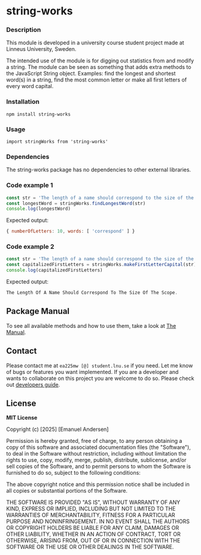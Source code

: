 # string-works

### Description
This module is developed in a university course student project made at Linneus University, Sweden.

The intended use of the module is for digging out statistics from and modify a string. The module can be seen as something that adds extra methods to the JavaScript String object. Examples: find the longest and shortest word(s) in a string, find the most common letter or make all first letters of every word capital.

### Installation

`npm install string-works`

### Usage

`import stringWorks from 'string-works'`

### Dependencies
The string-works package has no dependencies to other external libraries.

### Code example 1

```javascript
const str = 'The length of a name should correspond to the size of the scope.'
const longestWord = stringWorks.findLongestWord(str)
console.log(longestWord)
```
Expected output:
```javascript
{ numberOfLetters: 10, words: [ 'correspond' ] }
```

### Code example 2

```javascript
const str = 'The length of a name should correspond to the size of the scope.'
const capitalizedFirstLetters = stringWorks.makeFirstLetterCapital(str)
console.log(capitalizedFirstLetters)
```
Expected output:
```javascript
The Length Of A Name Should Correspond To The Size Of The Scope.
```

## Package Manual

To see all available methods and how to use them, take a look at [The Manual](manual.md).

## Contact
Please contact me at `ea225mw [@] student.lnu.se` if you need. Let me know of bugs or features you want implemented. If you are a developer and wants to collaborate on this project you are welcome to do so. Please check out [developers guide](developer.md).

## License

**MIT License**

Copyright (c) [2025] [Emanuel Andersen]

Permission is hereby granted, free of charge, to any person obtaining a copy
of this software and associated documentation files (the "Software"), to deal
in the Software without restriction, including without limitation the rights
to use, copy, modify, merge, publish, distribute, sublicense, and/or sell
copies of the Software, and to permit persons to whom the Software is
furnished to do so, subject to the following conditions:

The above copyright notice and this permission notice shall be included in all
copies or substantial portions of the Software.

THE SOFTWARE IS PROVIDED "AS IS", WITHOUT WARRANTY OF ANY KIND, EXPRESS OR
IMPLIED, INCLUDING BUT NOT LIMITED TO THE WARRANTIES OF MERCHANTABILITY,
FITNESS FOR A PARTICULAR PURPOSE AND NONINFRINGEMENT. IN NO EVENT SHALL THE
AUTHORS OR COPYRIGHT HOLDERS BE LIABLE FOR ANY CLAIM, DAMAGES OR OTHER
LIABILITY, WHETHER IN AN ACTION OF CONTRACT, TORT OR OTHERWISE, ARISING FROM,
OUT OF OR IN CONNECTION WITH THE SOFTWARE OR THE USE OR OTHER DEALINGS IN THE
SOFTWARE.